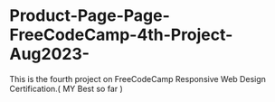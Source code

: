 # Product-Page-Page-FreeCodeCamp-4th-Project-Aug2023-
This is the fourth project on FreeCodeCamp Responsive Web Design Certification.( MY Best so far )
